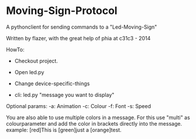 Moving-Sign-Protocol
====================

A pythonclient for sending commands to a "Led-Moving-Sign"

Written by flazer, with the great help of phia at c31c3 - 2014

HowTo:

- Checkout project.
- Open led.py
- Change device-specific-things

- cli:
 led.py "message you want to display" 

Optional params:
-a: Animation
-c: Colour
-f: Font
-s: Speed

You are also able to use multiple colors in a message.
For this use "multi" as colourparameter and add the color in brackets directly into the message.
example:
[red]This is [green]just a [orange]test.


